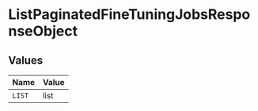 # ListPaginatedFineTuningJobsResponseObject


## Values

| Name   | Value  |
| ------ | ------ |
| `LIST` | list   |